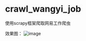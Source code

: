 # crawl_wangyi_job
使用scrapy框架爬取网易工作爬虫

效果图：
![image](https://user-images.githubusercontent.com/124339298/221113645-3c9f02f6-0a5d-450d-8b03-b08bccc2ff08.png)
